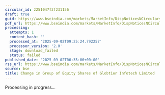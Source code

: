 ```yaml
---
circular_id: 2251047f3f231156
draft: true
guid: https://www.bseindia.com/markets/MarketInfo/DispNoticesNCirculars.aspx?Noticeid={36379566-4AFF-4004-9CE7-60E8127C29B0}&noticeno=20250902-5&dt=09/02/2025&icount=5&totcount=10&flag=0
pdf_url: https://www.bseindia.com/markets/MarketInfo/DispNoticesNCirculars.aspx?Noticeid={36379566-4AFF-4004-9CE7-60E8127C29B0}&noticeno=20250902-5&dt=09/02/2025&icount=5&totcount=10&flag=0
processing:
  attempts: 1
  content_hash: ''
  processed_at: '2025-09-02T09:25:24.792257'
  processor_version: '2.0'
  stage: download_failed
  status: failed
published_date: '2025-09-02T06:35:06+00:00'
rss_url: https://www.bseindia.com/markets/MarketInfo/DispNoticesNCirculars.aspx?Noticeid={36379566-4AFF-4004-9CE7-60E8127C29B0}&noticeno=20250902-5&dt=09/02/2025&icount=5&totcount=10&flag=0
source: bse
title: Change in Group of Equity Shares of Globtier Infotech Limited
---
```


Processing in progress...
